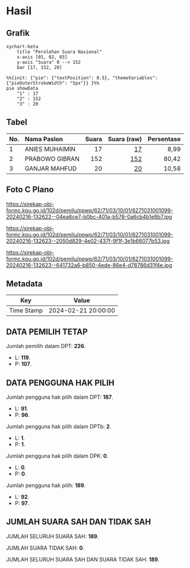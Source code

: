 # Hasil

## Grafik

```mermaid
xychart-beta
    title "Perolehan Suara Nasional"
    x-axis [01, 02, 03]
    y-axis "Suara" 0 --> 152
    bar [17, 152, 20]
```

```mermaid
%%{init: {"pie": {"textPosition": 0.5}, "themeVariables": {"pieOuterStrokeWidth": "5px"}} }%%
pie showData
    "1" : 17
    "2" : 152
    "3" : 20
```

## Tabel

| No. | Nama Paslon    | Suara | Suara (raw) | Persentase |
|:--- |:-------------- | -----:| -----------:| ----------:|
| 1   | ANIES MUHAIMIN | 17    | [17][p-1]   | 8,99       |
| 2   | PRABOWO GIBRAN | 152   | [152][p-2]  | 80,42      |
| 3   | GANJAR MAHFUD  | 20    | [20][p-3]   | 10,58      |


[p-1]: https://github.com/gigit-pemilu/pemilu-2024/blob/main/pilpres/hitung-suara/sub/62-kalimantan-tengah/sub/71-kota-palangkaraya/sub/03-jekan-raya/sub/1001-palangka/sub/099-tps/sub/paslon-1.txt
[p-2]: https://github.com/gigit-pemilu/pemilu-2024/blob/main/pilpres/hitung-suara/sub/62-kalimantan-tengah/sub/71-kota-palangkaraya/sub/03-jekan-raya/sub/1001-palangka/sub/099-tps/sub/paslon-2.txt
[p-3]: https://github.com/gigit-pemilu/pemilu-2024/blob/main/pilpres/hitung-suara/sub/62-kalimantan-tengah/sub/71-kota-palangkaraya/sub/03-jekan-raya/sub/1001-palangka/sub/099-tps/sub/paslon-3.txt

## Foto C Plano

https://sirekap-obj-formc.kpu.go.id/102d/pemilu/ppwp/62/71/03/10/01/6271031001099-20240216-132622--04ea6ce7-b0bc-401a-b578-0a6cb4b1e8b7.jpg

https://sirekap-obj-formc.kpu.go.id/102d/pemilu/ppwp/62/71/03/10/01/6271031001099-20240216-132623--2050d829-4e02-437f-9f1f-3e1b66077b53.jpg

https://sirekap-obj-formc.kpu.go.id/102d/pemilu/ppwp/62/71/03/10/01/6271031001099-20240216-132623--641732a6-b850-4ede-86e4-d78786d31f4e.jpg


## Metadata

| Key        | Value               |
| ---------- | ------------------- |
| Time Stamp | 2024-02-21 20:00:00 |


## DATA PEMILIH TETAP

Jumlah pemilih dalam DPT: **226**.
 * L: **119**.
 * P: **107**.

## DATA PENGGUNA HAK PILIH

Jumlah pengguna hak pilih dalam DPT: **187**.
 * L: **91**.
 * P: **96**.

Jumlah pengguna hak pilih dalam DPTb: **2**.
 * L: **1**.
 * P: **1**.

Jumlah pengguna hak pilih dalam DPK: **0**.
 * L: **0**.
 * P: **0**.

Jumlah pengguna hak pilih: **189**.
 * L: **92**.
 * P: **97**.

## JUMLAH SUARA SAH DAN TIDAK SAH

JUMLAH SELURUH SUARA SAH: **189**.

JUMLAH SUARA TIDAK SAH: **0**.

JUMLAH SELURUH SUARA SAH DAN SUARA TIDAK SAH: **189**.


